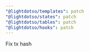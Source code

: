```yaml
---
"@lightdotso/templates": patch
"@lightdotso/states": patch
"@lightdotso/tables": patch
"@lightdotso/hooks": patch
---
```


Fix tx hash
